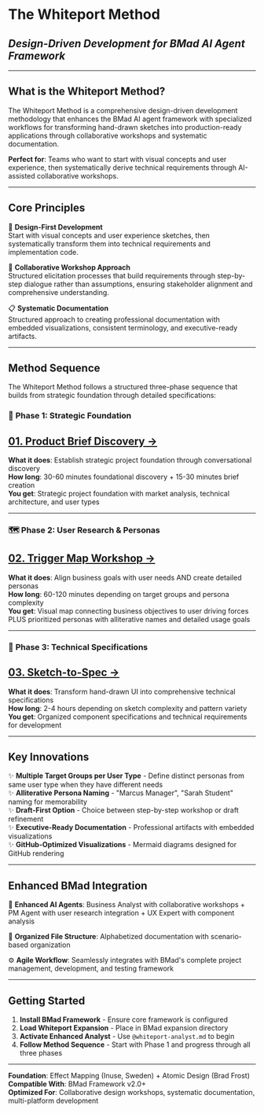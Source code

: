 # The Whiteport Method
## *Design-Driven Development for BMad AI Agent Framework*

---

## What is the Whiteport Method?

The Whiteport Method is a comprehensive design-driven development methodology that enhances the BMad AI agent framework with specialized workflows for transforming hand-drawn sketches into production-ready applications through collaborative workshops and systematic documentation.

**Perfect for**: Teams who want to start with visual concepts and user experience, then systematically derive technical requirements through AI-assisted collaborative workshops.

---

## Core Principles

🎨 **Design-First Development**  
Start with visual concepts and user experience sketches, then systematically transform them into technical requirements and implementation code.

🤝 **Collaborative Workshop Approach**  
Structured elicitation processes that build requirements through step-by-step dialogue rather than assumptions, ensuring stakeholder alignment and comprehensive understanding.

📋 **Systematic Documentation**  
Structured approach to creating professional documentation with embedded visualizations, consistent terminology, and executive-ready artifacts.

---

## Method Sequence

The Whiteport Method follows a structured three-phase sequence that builds from strategic foundation through detailed specifications:

### 🎯 **Phase 1: Strategic Foundation**
## **[01. Product Brief Discovery →](01-product-brief-discovery.md)**

**What it does**: Establish strategic project foundation through conversational discovery  
**How long**: 30-60 minutes foundational discovery + 15-30 minutes brief creation  
**You get**: Strategic project foundation with market analysis, technical architecture, and user types

---

### 🗺️ **Phase 2: User Research & Personas**
## **[02. Trigger Map Workshop →](02-trigger-map-workshop.md)**

**What it does**: Align business goals with user needs AND create detailed personas  
**How long**: 60-120 minutes depending on target groups and persona complexity  
**You get**: Visual map connecting business objectives to user driving forces PLUS prioritized personas with alliterative names and detailed usage goals

---

### 📱 **Phase 3: Technical Specifications**
## **[03. Sketch-to-Spec →](03-sketch-to-spec.md)**

**What it does**: Transform hand-drawn UI into comprehensive technical specifications  
**How long**: 2-4 hours depending on sketch complexity and pattern variety  
**You get**: Organized component specifications and technical requirements for development  

---

## Key Innovations

✨ **Multiple Target Groups per User Type** - Define distinct personas from same user type when they have different needs  
✨ **Alliterative Persona Naming** - "Marcus Manager", "Sarah Student" naming for memorability  
✨ **Draft-First Option** - Choice between step-by-step workshop or draft refinement  
✨ **Executive-Ready Documentation** - Professional artifacts with embedded visualizations  
✨ **GitHub-Optimized Visualizations** - Mermaid diagrams designed for GitHub rendering

---

## Enhanced BMad Integration

🤖 **Enhanced AI Agents**: Business Analyst with collaborative workshops + PM Agent with user research integration + UX Expert with component analysis

📁 **Organized File Structure**: Alphabetized documentation with scenario-based organization

⚙️ **Agile Workflow**: Seamlessly integrates with BMad's complete project management, development, and testing framework

---

## Getting Started

1. **Install BMad Framework** - Ensure core framework is configured
2. **Load Whiteport Expansion** - Place in BMad expansion directory  
3. **Activate Enhanced Analyst** - Use `@whiteport-analyst.md` to begin
4. **Follow Method Sequence** - Start with Phase 1 and progress through all three phases

---

**Foundation**: Effect Mapping (Inuse, Sweden) + Atomic Design (Brad Frost)  
**Compatible With**: BMad Framework v2.0+  
**Optimized For**: Collaborative design workshops, systematic documentation, multi-platform development
